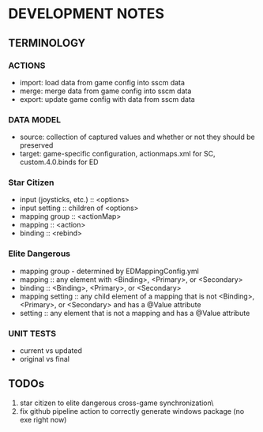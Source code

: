 # DEVELOPMENT NOTES

## TERMINOLOGY

### ACTIONS

- import: load data from game config into sscm data
- merge: merge data from game config into sscm data
- export: update game config with data from sscm data

### DATA MODEL

- source: collection of captured values and whether or not they should be preserved
- target: game-specific configuration, actionmaps.xml for SC, custom.4.0.binds for ED

### Star Citizen

- input (joysticks, etc.) :: &lt;options>
- input setting :: children of &lt;options>
- mapping group :: &lt;actionMap>
- mapping :: &lt;action>
- binding :: &lt;rebind>

### Elite Dangerous

- mapping group - determined by EDMappingConfig.yml
- mapping :: any element with &lt;Binding>, &lt;Primary>, or &lt;Secondary>
- binding :: &lt;Binding>, &lt;Primary>, or &lt;Secondary>
- mapping setting :: any child element of a mapping that is not &lt;Binding>, &lt;Primary>, or &lt;Secondary> and has a @Value attribute
- setting :: any element that is not a mapping and has a @Value attribute

### UNIT TESTS

- current vs updated
- original vs final

## TODOs

1. star citizen to elite dangerous cross-game synchronization\
2. fix github pipeline action to correctly generate windows package (no exe right now)
